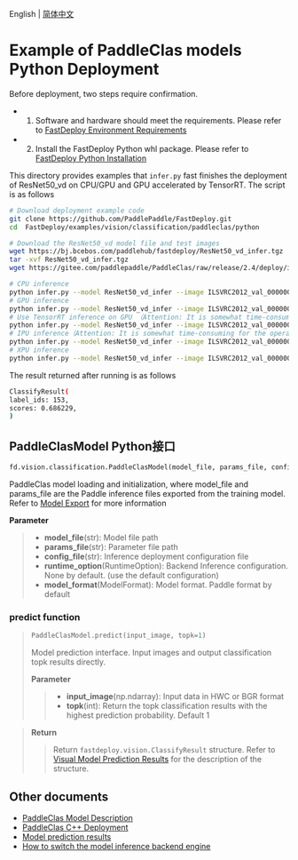 English | [简体中文](README.md)
# Example of PaddleClas models Python Deployment

Before deployment, two steps require confirmation.

- 1. Software and hardware should meet the requirements. Please refer to [FastDeploy Environment Requirements](../../../../../docs/cn/build_and_install/download_prebuilt_libraries.md)  
- 2. Install the FastDeploy Python whl package. Please refer to [FastDeploy Python Installation](../../../../../docs/cn/build_and_install/download_prebuilt_libraries.md)

This directory provides examples that `infer.py` fast finishes the deployment of ResNet50_vd on CPU/GPU and GPU accelerated by TensorRT. The script is as follows

```bash
# Download deployment example code 
git clone https://github.com/PaddlePaddle/FastDeploy.git
cd  FastDeploy/examples/vision/classification/paddleclas/python

# Download the ResNet50_vd model file and test images 
wget https://bj.bcebos.com/paddlehub/fastdeploy/ResNet50_vd_infer.tgz
tar -xvf ResNet50_vd_infer.tgz
wget https://gitee.com/paddlepaddle/PaddleClas/raw/release/2.4/deploy/images/ImageNet/ILSVRC2012_val_00000010.jpeg

# CPU inference
python infer.py --model ResNet50_vd_infer --image ILSVRC2012_val_00000010.jpeg --device cpu --topk 1
# GPU inference
python infer.py --model ResNet50_vd_infer --image ILSVRC2012_val_00000010.jpeg --device gpu --topk 1
# Use TensorRT inference on GPU （Attention: It is somewhat time-consuming for the operation of model serialization when running TensorRT inference for the first time. Please be patient.）
python infer.py --model ResNet50_vd_infer --image ILSVRC2012_val_00000010.jpeg --device gpu --use_trt True --topk 1
# IPU inference（Attention: It is somewhat time-consuming for the operation of model serialization when running IPU inference for the first time. Please be patient.）
python infer.py --model ResNet50_vd_infer --image ILSVRC2012_val_00000010.jpeg --device ipu --topk 1
# XPU inference
python infer.py --model ResNet50_vd_infer --image ILSVRC2012_val_00000010.jpeg --device xpu --topk 1
```

The result returned after running is as follows
```bash
ClassifyResult(
label_ids: 153,
scores: 0.686229,
)
```

## PaddleClasModel Python接口

```python
fd.vision.classification.PaddleClasModel(model_file, params_file, config_file, runtime_option=None, model_format=ModelFormat.PADDLE)
```

PaddleClas model loading and initialization, where model_file and params_file are the Paddle inference files exported from the training model. Refer to [Model Export](https://github.com/PaddlePaddle/PaddleClas/blob/release/2.4/docs/zh_CN/inference_deployment/export_model.md#2-%E5%88%86%E7%B1%BB%E6%A8%A1%E5%9E%8B%E5%AF%BC%E5%87%BA) for more information

**Parameter**

> * **model_file**(str): Model file path 
> * **params_file**(str): Parameter file path 
> * **config_file**(str): Inference deployment configuration file
> * **runtime_option**(RuntimeOption): Backend Inference configuration. None by default. (use the default configuration)
> * **model_format**(ModelFormat): Model format. Paddle format by default

### predict function

> ```python
> PaddleClasModel.predict(input_image, topk=1)
> ```
>
> Model prediction interface. Input images and output classification topk results directly.
>
> **Parameter**
>
> > * **input_image**(np.ndarray): Input data in HWC or BGR format
> > * **topk**(int): Return the topk classification results with the highest prediction probability. Default 1

> **Return**
>
> > Return `fastdeploy.vision.ClassifyResult` structure. Refer to [Visual Model Prediction Results](../../../../../docs/api/vision_results/) for the description of the structure.


## Other documents

- [PaddleClas Model Description](..)
- [PaddleClas C++ Deployment](../cpp)
- [Model prediction results](../../../../../docs/api/vision_results/)
- [How to switch the model inference backend engine](../../../../../docs/cn/faq/how_to_change_backend.md)
